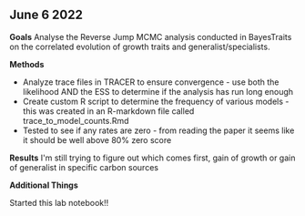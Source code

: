 ## June 6 2022

__Goals__ Analyse the Reverse Jump MCMC analysis conducted in BayesTraits on the correlated evolution of growth traits and generalist/specialists.

__Methods__ 

- Analyze trace files in TRACER to ensure convergence - use both the likelihood AND the ESS to determine if the analysis has run long enough
- Create custom R script to determine the frequency of various models - this was created in an R-markdown file called trace_to_model_counts.Rmd 
- Tested to see if any rates are zero - from reading the paper it seems like it should be well above 80% zero score

__Results__ I'm still trying to figure out which comes first, gain of growth or gain of generalist in specific carbon sources


__Additional Things__

Started this lab notebook!! 
